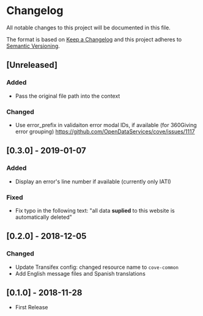 # Changelog

All notable changes to this project will be documented in this file.

The format is based on [Keep a Changelog](http://keepachangelog.com/en/1.0.0/)
and this project adheres to [Semantic Versioning](http://semver.org/spec/v2.0.0.html).

## [Unreleased]

### Added

- Pass the original file path into the context

### Changed

- Use error_prefix in validaiton error modal IDs, if available (for 360Giving error grouping) https://github.com/OpenDataServices/cove/issues/1117

## [0.3.0] - 2019-01-07

### Added

- Display an error's line number if available (currently only IATI)

### Fixed

- Fix typo in the following text: "all data **suplied** to this website is automatically deleted"

## [0.2.0] - 2018-12-05

### Changed

- Update Transifex config: changed resource name to `cove-common`
- Add English message files and Spanish translations

## [0.1.0] - 2018-11-28

- First Release
